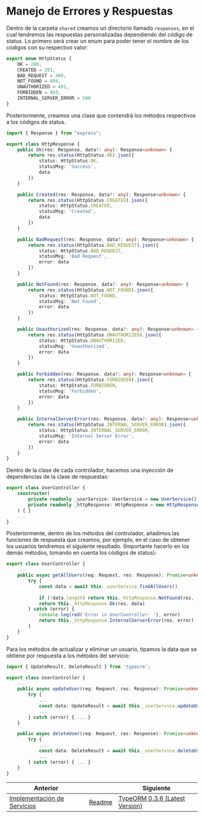 # Manejo de Errores y Respuestas

Dentro de la carpeta `shared` creamos un directorio llamado `responses`, en el cual tendremos las respuestas personalizadas dependiendo del código de status. Lo primero será crear un enum para poder tener el nombre de los códigos con su respectivo valor:

```ts
export enum HttpStatus {
    OK = 200,
    CREATED = 201,
    BAD_REQUEST = 400,
    NOT_FOUND = 404,
    UNAUTHORIZED = 401,
    FORBIDDEN = 403,
    INTERNAL_SERVER_ERROR = 500
}
```

Posteriormente, creamos una clase que contendrá los métodos respectivos a los códigos de status.

```ts
import { Response } from "express";

export class HttpResponse {
    public Ok(res: Response, data?: any): Response<unknown> {
        return res.status(HttpStatus.OK).json({
            status: HttpStatus.OK,
            statusMsg: 'Success',
            data
        })
    }

    public Created(res: Response, data?: any): Response<unknown> {
        return res.status(HttpStatus.CREATED).json({
            status: HttpStatus.CREATED,
            statusMsg: 'Created',
            data
        })
    }

    public BadRequest(res: Response, data?: any): Response<unknown> {
        return res.status(HttpStatus.BAD_REQUEST).json({
            status: HttpStatus.BAD_REQUEST,
            statusMsg: 'Bad Request',
            error: data
        })
    }

    public NotFound(res: Response, data?: any): Response<unknown> {
        return res.status(HttpStatus.NOT_FOUND).json({
            status: HttpStatus.NOT_FOUND,
            statusMsg: 'Not Found',
            error: data
        })
    }

    public Unauthorized(res: Response, data?: any): Response<unknown> {
        return res.status(HttpStatus.UNAUTHORIZED).json({
            status: HttpStatus.UNAUTHORIZED,
            statusMsg: 'Unauthorized',
            error: data
        })
    }

    public Forbidden(res: Response, data?: any): Response<unknown> {
        return res.status(HttpStatus.FORBIDDEN).json({
            status: HttpStatus.FORBIDDEN,
            statusMsg: 'Forbidden',
            error: data
        })
    }

    public InternalServerError(res: Response, data?: any): Response<unknown> {
        return res.status(HttpStatus.INTERNAL_SERVER_ERROR).json({
            status: HttpStatus.INTERNAL_SERVER_ERROR,
            statusMsg: 'Internal Server Error',
            error: data
        })
    }
}
```

Dentro de la clase de cada controlador, hacemos una inyección de dependencias de la clase de respuestas:

```ts
export class UserController {
    constructor(
        private readonly _userService: UserService = new UserService(),
        private readonly _httpResponse: HttpResponse = new HttpResponse()
    ) { }
    ...
}
```

Posteriormente, dentro de los métodos del controlador, añadimos las funciones de respuesta que creamos, por ejemplo, en el caso de obtener los usuarios tendremos el siguiente resultado. (Importante hacerlo en los demás métodos, tomando en cuenta los códigos de status):

```ts
export class UserController {
    ...
    public async getAllUsers(req: Request, res: Response): Promise<unknown> {
        try {
            const data = await this._userService.findAllUsers()
            
            if (!data.length) return this._httpResponse.NotFound(res, 'No hay resultados')
            return this._httpResponse.Ok(res, data)
        } catch (error) {
            console.log(red('Error in UserController: '), error)
            return this._httpResponse.InternalServerError(res, error)
        }
    }
}
```

Para los métodos de actualizar y eliminar un usuario, tipamos la data que se obtiene por respuesta a los métodos del servicio:

```ts
import { UpdateResult, DeleteResult } from 'typeorm';

export class UserController {
    ...
    public async updateUser(req: Request, res: Response): Promise<unknown> {
        try {
            ...
            const data: UpdateResult = await this._userService.updateUser(id, { ...req.body })
            ...
        } catch (error) { ... }
    }

    public async deleteUser(req: Request, res: Response): Promise<unknown> {
        try {
            ...
            const data: DeleteResult = await this._userService.deleteUser(id)
            ...
        } catch (error) { ... }
    }
}
```

| Anterior                                                        |                        | Siguiente |
| --------------------------------------------------------------- | ---------------------- | --------- |
| [Implementación de Servicios](P6T1_Implementacion_Servicios.md) | [Readme](../README.md) | [TypeORM 0.3.6 (Latest Version)](P8T1_TypeOrm_0.3.6.md) |
